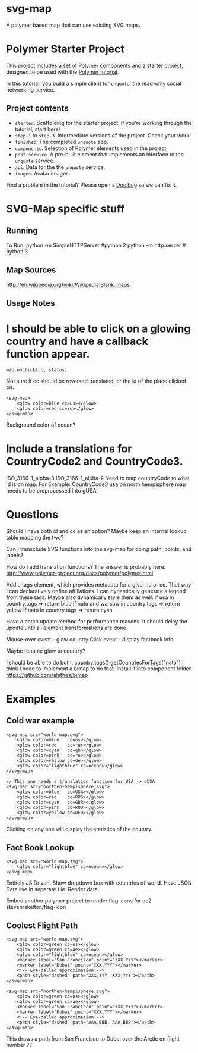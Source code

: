 svg-map
=======

A polymer based map that can use existing SVG maps.

# Polymer Starter Project

This project includes a set of Polymer components and a starter project,
designed to be used with the [Polymer tutorial](http://polymer-project.org/docs/start/tutorial/intro.html).

In this tutorial, you build a simple client for `unquote`, the read-only social networking service.


## Project contents

 -   `starter`. Scaffolding for the starter project. If you're working through the tutorial, start here!
 -   `step-1` to `step-3`. Intermediate versions of the project. Check your work!
 -   `finished`. The completed `unquote` app.
 -   `components`. Selection of Polymer elements used in the project.
 -   `post-service`. A pre-built element that implements an interface to the `unquote` service. 
 -   `api`. Data for the the `unquote` service.
 -   `images`. Avatar images.

Find a problem in the tutorial? Please open a [Doc bug](https://github.com/Polymer/docs/issues/new) so we can fix it.

SVG-Map specific stuff
============================

Running
------------
To Run:
    python -m SimpleHTTPServer #python 2
    python -m http.server  # python 3

Map Sources
----------------
http://en.wikipedia.org/wiki/Wikipedia:Blank_maps

Usage Notes 
---------------

# I should be able to click on a glowing country and have a callback function appear.
    
    map.onclick(cc, status)
Not sure if cc should be reversed translated, or the id of the place clicked on.


    <svg-map>
        <glow color=blue cc=us></glow>
        <glow color=red cc=ru></glow>
    </svg-map>
Background color of ocean?

# Include a translations for CountryCode2 and CountryCode3.
ISO_3166-1_alpha-3
ISO_3166-1_alpha-2
Need to map countryCode to what id is on map.
For Example:
    CountryCode3 usa on north hempisphere map needs to be preprocessed into gUSA

Questions
===========
Should I have both id and cc as an option?
Maybe keep an internal lookup table mapping the two?

Can I transclude SVG functions into the svg-map for doing path, points, and labels?

How do I add translation functions? 
The answer is probably here:
http://www.polymer-project.org/docs/polymer/polymer.html

Add a tags element, which provides metadata for a given id or cc.
That way I can declaratively define affiliations.
<glow cc="US" tags="nato usa"></glow>
<glow cc="CH" tags="cowardly-neutral"></glow>
<glow cc="RU" tags="warsaw"></glow>
<glow cc="DE" tags="nato warsaw"></glow>
I can dynamically generate a legend from these tags.
Maybe also dynamically style them as well:
    if usa  in country.tags => return blue
    if nato and warsaw in country.tags => return yellow
    if nato in country.tags => return cyan

Have a batch update method for performance reasons. 
It should delay the update until all element transformations are done.

Mouse-over event - glow country
Click event - display factbook info

Maybe rename glow to country?

I should be able to do both:
    country.tags()
    getCountriesForTags("nato")
I think I need to implement a bimap to do that.
Install it into component folder.
https://github.com/alethes/bimap

Examples
============
Cold war example
------------------

    <svg-map src="world-map.svg">
        <glow color=blue   cc=us></glow>
        <glow color=red    cc=ru></glow>
        <glow color=cyan   cc=gb></glow>
        <glow color=pink   cc=ro></glow>
        <glow color=yellow cc=de></glow>
        <glow color="lightblue" cc=ocean></glow>
    </svg-map>

    // This one needs a translation function for USA -> gUSA
    <svg-map src="northen-hempisphere.svg">
        <glow color=blue   cc=USA></glow>
        <glow color=red    cc=RUS></glow>
        <glow color=cyan   cc=GBR></glow>
        <glow color=pink   cc=ROU></glow>
        <glow color=yellow cc=DEU></glow>
    </svg-map>    

Clicking on any one will display the statistics of the country.

Fact Book Lookup
---------------------
    <svg-map src="world-map.svg">
        <glow color="lightblue" cc=ocean></glow>
    </svg-map>

Entirely JS Driven.
Show dropdown box with countries of world.
Have JSON Data live in seperate file.
Render data.

Embed another polymer project to render flag icons for cc2 
stevenrskelton/flag-icon


Coolest Flight Path
--------------------
    <svg-map src="world-map.svg">
        <glow color=green cc=us></glow>
        <glow color=green cc=ae></glow>
        <glow color="lightblue" cc=ocean></glow>
        <marker label="San Francisco" point="XXX,YYY"></marker>
        <marker label="Dubai" point="XXX,YYY"></marker>
        <!-- Eye-balled approximation -->
        <path style="dashed" path="XXX,YYY, XXX,YYY"></path>
    </svg-map>

    <svg-map src="northen-hempisphere.svg">
        <glow color=green cc=us></glow>
        <glow color=green cc=ae></glow>
        <marker label="San Francisco" point="XXX,YYY"></marker>
        <marker label="Dubai" point="XXX,YYY"></marker>
        <!-- Eye-balled approximation -->
        <path style="dashed" path="AAA,BBB, AAA,BBB"></path>
    </svg-map>


This draws a path from San Francisco to Dubai over the Arctic on flight number ??

